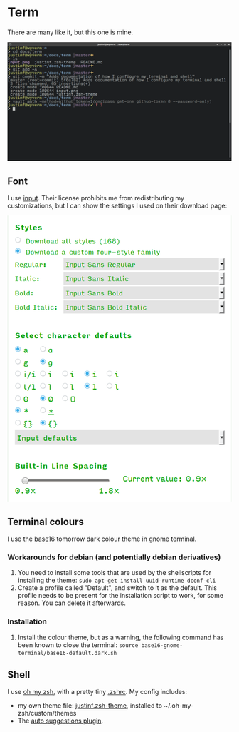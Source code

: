 # Term

There are many like it, but this one is mine.

![screenshot](screenshot.png)

## Font

I use [input](http://input.fontbureau.com/). Their license prohibits me from redistributing my customizations, but I can show the settings I used on their download page:

![input download settings](input.png)

## Terminal colours

I use the [base16](https://github.com/chriskempson/base16-gnome-terminal) tomorrow dark colour theme in gnome terminal.

### Workarounds for debian (and potentially debian derivatives)

1. You need to install some tools that are used by the shellscripts for installing the theme: `sudo apt-get install uuid-runtime dconf-cli`
1. Create a profile called "Default", and switch to it as the default. This profile needs to be present for the installation script to work, for some reason. You can delete it afterwards.

### Installation

1. Install the colour theme, but as a warning, the following command has been known to close the terminal: `source base16-gnome-terminal/base16-default.dark.sh`

## Shell

I use [oh my zsh](https://github.com/robbyrussell/oh-my-zsh), with a pretty tiny [.zshrc](.zshrc). My config includes:
* my own theme file: [justinf.zsh-theme](justinf.zsh-theme), installed to ~/.oh-my-zsh/custom/themes
* The [auto suggestions plugin](https://github.com/zsh-users/zsh-autosuggestions).
